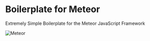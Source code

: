 # Boilerplate for Meteor
Extremely Simple Boilerplate for the Meteor JavaScript Framework

![Meteor](http://addis.meteor.com/images/meteor-logo.png)
